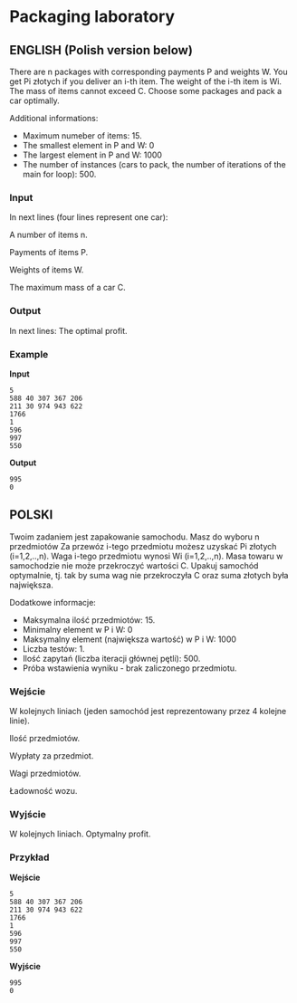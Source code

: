 # Packaging laboratory

## ENGLISH (Polish version below)

There are n packages with corresponding payments P and weights W.
You get Pi złotych if you deliver an i-th item.
The weight of the i-th item is Wi.
The mass of items cannot exceed C.
Choose some packages and pack a car optimally.

Additional informations:

- Maximum numeber of items: 15.
- The smallest element in P and W: 0
- The largest element in P and W: 1000
- The number of instances (cars to pack, the number of iterations of the main for loop): 500.

### Input

In next lines (four lines represent one car):

A number of items n.

Payments of items P.

Weights of items W.

The maximum mass of a car C.

### Output

In next lines:
The optimal profit.

### Example

**Input**

```
5
588 40 307 367 206
211 30 974 943 622
1766
1
596
997
550
```

**Output**

```
995
0
```

## POLSKI

Twoim zadaniem jest zapakowanie samochodu. Masz do wyboru n przedmiotów
Za przewóz i-tego przedmiotu możesz uzyskać Pi złotych (i=1,2,..,n).
Waga i-tego przedmiotu wynosi Wi (i=1,2,..,n).
Masa towaru w samochodzie nie może przekroczyć wartości C.
Upakuj samochód optymalnie, tj. tak by suma wag nie przekroczyła C oraz suma złotych była największa.

Dodatkowe informacje:

- Maksymalna ilość przedmiotów: 15.
- Minimalny element w P i W: 0
- Maksymalny element (największa wartość) w P i W: 1000
- Liczba testów: 1.
- Ilość zapytań (liczba iteracji głównej pętli): 500.
- Próba wstawienia wyniku - brak zaliczonego przedmiotu.

### Wejście

W kolejnych liniach (jeden samochód jest reprezentowany przez 4 kolejne linie).

Ilość przedmiotów.

Wypłaty za przedmiot.

Wagi przedmiotów.

Ładowność wozu.

### Wyjście

W kolejnych liniach.
Optymalny profit.

### Przykład

**Wejście**

```
5
588 40 307 367 206
211 30 974 943 622
1766
1
596
997
550
```

**Wyjście**

```
995
0
```
